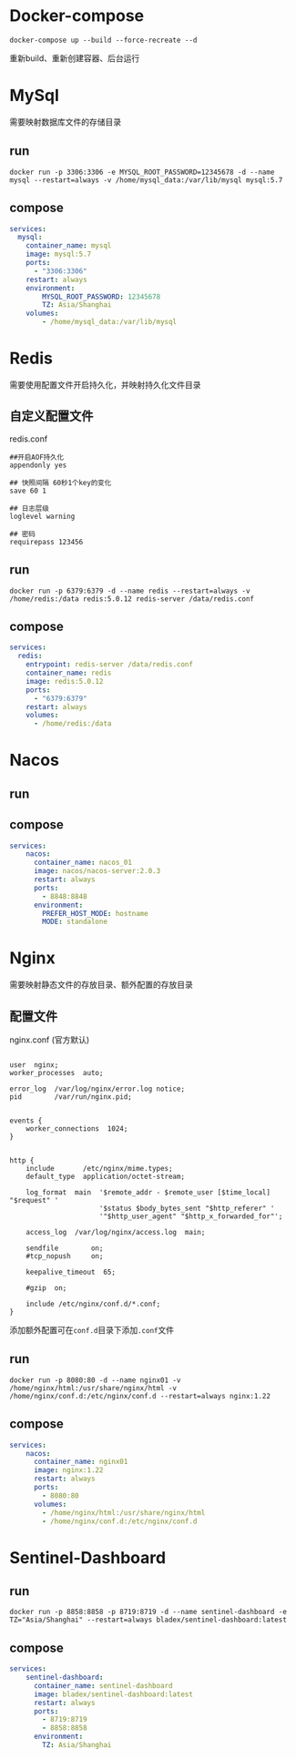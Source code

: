 # Docker-compose

```shell
docker-compose up --build --force-recreate --d
```

重新build、重新创建容器、后台运行

# MySql

需要映射数据库文件的存储目录

## run

```shell
docker run -p 3306:3306 -e MYSQL_ROOT_PASSWORD=12345678 -d --name mysql --restart=always -v /home/mysql_data:/var/lib/mysql mysql:5.7
```

## compose

```yaml
services:
  mysql:
	container_name: mysql
	image: mysql:5.7
    ports:
      - "3306:3306"
    restart: always
    environment:
	    MYSQL_ROOT_PASSWORD: 12345678
    	TZ: Asia/Shanghai
    volumes:
	    - /home/mysql_data:/var/lib/mysql
```



# Redis

需要使用配置文件开启持久化，并映射持久化文件目录

## 自定义配置文件

redis.conf

```
##开启AOF持久化
appendonly yes

## 快照间隔 60秒1个key的变化
save 60 1

## 日志层级
loglevel warning

## 密码
requirepass 123456
```

## run

```shell
docker run -p 6379:6379 -d --name redis --restart=always -v /home/redis:/data redis:5.0.12 redis-server /data/redis.conf
```

## compose

```yaml
services:
  redis:
    entrypoint: redis-server /data/redis.conf
    container_name: redis
    image: redis:5.0.12
    ports:
      - "6379:6379"
    restart: always
    volumes:
      - /home/redis:/data
```

# Nacos

## run

## compose

```yml
services:
    nacos:
      container_name: nacos_01
      image: nacos/nacos-server:2.0.3
      restart: always
      ports:
        - 8848:8848
      environment:
        PREFER_HOST_MODE: hostname
        MODE: standalone

```

# Nginx

需要映射静态文件的存放目录、额外配置的存放目录

## 配置文件

nginx.conf (官方默认)

```nginx

user  nginx;
worker_processes  auto;

error_log  /var/log/nginx/error.log notice;
pid        /var/run/nginx.pid;


events {
    worker_connections  1024;
}


http {
    include       /etc/nginx/mime.types;
    default_type  application/octet-stream;

    log_format  main  '$remote_addr - $remote_user [$time_local] "$request" '
                      '$status $body_bytes_sent "$http_referer" '
                      '"$http_user_agent" "$http_x_forwarded_for"';

    access_log  /var/log/nginx/access.log  main;

    sendfile        on;
    #tcp_nopush     on;

    keepalive_timeout  65;

    #gzip  on;

    include /etc/nginx/conf.d/*.conf;
}

```

添加额外配置可在`conf.d`目录下添加`.conf`文件

## run

```shell
docker run -p 8080:80 -d --name nginx01 -v /home/nginx/html:/usr/share/nginx/html -v /home/nginx/conf.d:/etc/nginx/conf.d --restart=always nginx:1.22
```



## compose

```yml
services:
    nacos:
      container_name: nginx01
      image: nginx:1.22
      restart: always
      ports:
        - 8080:80
      volumes:
      	- /home/nginx/html:/usr/share/nginx/html
      	- /home/nginx/conf.d:/etc/nginx/conf.d

```

# Sentinel-Dashboard

## run

```shell
docker run -p 8858:8858 -p 8719:8719 -d --name sentinel-dashboard -e TZ="Asia/Shanghai" --restart=always bladex/sentinel-dashboard:latest
```

## compose

```yml
services:
    sentinel-dashboard:
      container_name: sentinel-dashboard
      image: bladex/sentinel-dashboard:latest
      restart: always
      ports:
        - 8719:8719
        - 8858:8858
      environment:	   
    	TZ: Asia/Shanghai
    
```

